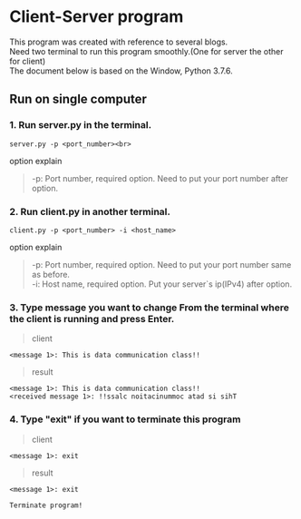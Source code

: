# Client-Server program
This program was created with reference to several blogs.<br>
Need two terminal to run this program smoothly.(One for server the other for client)<br>
The document below is based on the Window, Python 3.7.6.

## Run on single computer

### 1. Run server.py in the terminal.

```
server.py -p <port_number><br>
```
option explain
>-p: Port number, required option. Need to put your port number after option.

### 2. Run client.py in another terminal.

```
client.py -p <port_number> -i <host_name>
```
option explain
>-p: Port number, required option. Need to put your port number same as before.<br>
>-i: Host name, required option. Put your server`s ip(IPv4) after option.

### 3. Type message you want to change From the terminal where the client is running and press Enter.
>client
```
<message 1>: This is data communication class!!
```
>result
```
<message 1>: This is data communication class!!
<received message 1>: !!ssalc noitacinummoc atad si sihT
```

### 4. Type "exit" if you want to terminate this program
>client
```
<message 1>: exit
```
>result
```
<message 1>: exit

Terminate program!

```
